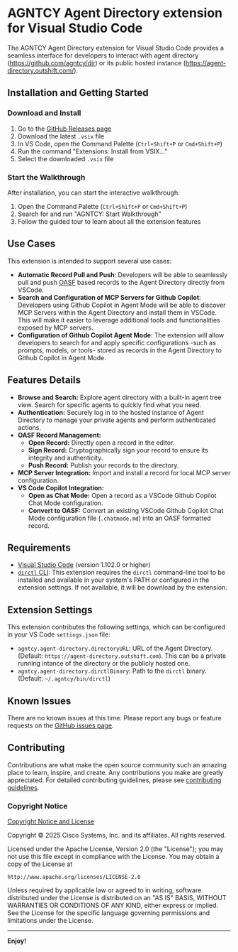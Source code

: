 # AGNTCY Agent Directory extension for Visual Studio Code

The AGNTCY Agent Directory extension for Visual Studio Code provides a seamless
interface for developers to interact with agent directory (https://github.com/agntcy/dir) or its public hosted instance (https://agent-directory.outshift.com/). 

## Installation and Getting Started

### Download and Install
1. Go to the [GitHub Releases page](https://github.com/outshift-open/agntcy-dir-vscode-extension/releases)
2. Download the latest `.vsix` file
3. In VS Code, open the Command Palette (`Ctrl+Shift+P` or `Cmd+Shift+P`)
4. Run the command "Extensions: Install from VSIX..."
5. Select the downloaded `.vsix` file

### Start the Walkthrough
After installation, you can start the interactive walkthrough:
1. Open the Command Palette (`Ctrl+Shift+P` or `Cmd+Shift+P`)
2. Search for and run "AGNTCY: Start Walkthrough"
3. Follow the guided tour to learn about all the extension features

## Use Cases

This extension is intended to support several use cases:
* **Automatic Record Pull and Push**:
		Developers will be able to seamlessly pull and push [OASF](https://docs.agntcy.org/oasf/open-agentic-schema-framework/) based records to the Agent Directory directly from VSCode.
* **Search and Configuration of MCP Servers for Github Copilot**:
		Developers using Github Copilot in Agent Mode will be able to discover MCP Servers within the Agent Directory and install them in VSCode. This will make it easier to leverage additional tools and functionalities exposed by MCP servers.
* **Configuration of Github Copilot Agent Mode**:
		The extension will allow developers to search for and apply specific configurations -such as prompts, models, or tools- stored as records in the Agent Directory to Github Copilot in Agent Mode.

## Features Details

- **Browse and Search:** Explore agent directory with a built-in agent tree view. Search for specific agents to quickly find what you need.
- **Authentication:** Securely log in to the hosted instance of Agent Directory to manage your
private agents and perform authenticated actions.
- **OASF Record Management:**
  - **Open Record:** Directly open a record in the editor.
  - **Sign Record:** Cryptographically sign your record to ensure
  its integrity and authenticity.
  - **Push Record:** Publish your records to the directory.
- **MCP Server Integration:** Import and install a record for local MCP
server configuration.
- **VS Code Copilot Integration:**
  - **Open as Chat Mode:** Open a record as a VSCode Github Copilot Chat Mode configuration.
  - **Convert to OASF:** Convert an existing VSCode Github Copilot Chat Mode configuration file
  (`.chatmode.md`) into an OASF formatted record.

## Requirements

- [Visual Studio Code](https://code.visualstudio.com/) (version 1.102.0 or higher)
- [`dirctl` CLI](https://docs.agntcy.org/dir/hosted-agent-directory/#pre-req-1-install-dirctl): 
This extension requires the `dirctl` command-line tool to be installed and
available in your system's PATH or configured in the extension settings.
If not available, it will be download by the extension.

## Extension Settings

This extension contributes the following settings, which can be configured in
your VS Code `settings.json` file:

- `agntcy.agent-directory.directoryURL`: URL of the Agent Directory. (Default: `https://agent-directory.outshift.com`). This can be a private running intance of the directory or the publicly hosted one.
- `agntcy.agent-directory.dirctlBinary`: Path to the `dirctl` binary. (Default:
`~/.agntcy/bin/dirctl`)

## Known Issues

There are no known issues at this time. Please report any bugs or feature
requests on the [GitHub issues
page](https://github.com/outshift-open/agntcy-dir-vscode-extension/issues).

## Contributing

Contributions are what make the open source community such an amazing place to learn, inspire, and create. Any contributions you make are greatly appreciated. For detailed contributing guidelines, please see [contributing guidelines](CONTRIBUTING.md).


### Copyright Notice

[Copyright Notice and License](./LICENSE.txt)

Copyright © 2025 Cisco Systems, Inc. and its affiliates.
All rights reserved.

Licensed under the Apache License, Version 2.0 (the "License");
you may not use this file except in compliance with the License.
You may obtain a copy of the License at

    http://www.apache.org/licenses/LICENSE-2.0

Unless required by applicable law or agreed to in writing, software
distributed under the License is distributed on an "AS IS" BASIS,
WITHOUT WARRANTIES OR CONDITIONS OF ANY KIND, either express or implied.
See the License for the specific language governing permissions and
limitations under the License.

---

**Enjoy!**
